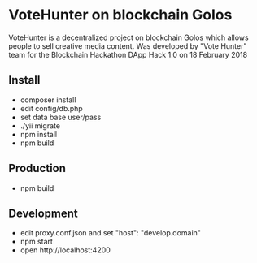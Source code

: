 # VoteHunter on blockchain Golos
VoteHunter is a decentralized project on blockchain Golos which allows people to sell creative media content.
Was developed by "Vote Hunter" team for the Blockchain Hackathon DApp Hack 1.0 on 18 February 2018

## Install
- composer install
- edit config/db.php
- set data base user/pass
- ./yii migrate
- npm install
- npm build

## Production
- npm build

## Development
- edit proxy.conf.json and set "host": "develop.domain"
- npm start
- open http://localhost:4200

